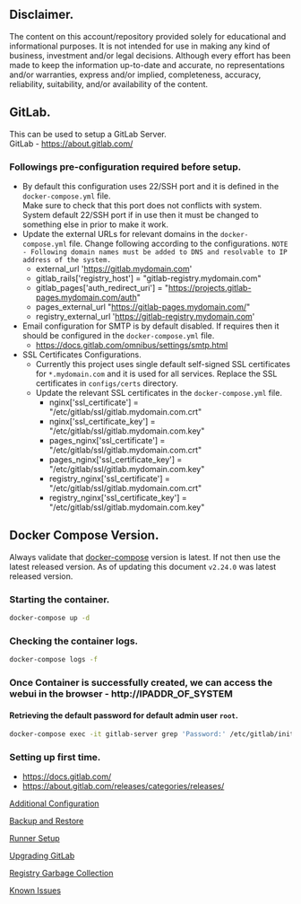 ## Disclaimer.
The content on this account/repository provided solely for educational and informational purposes.
It is not intended for use in making any kind of business, investment and/or legal decisions.
Although every effort has been made to keep the information up-to-date and accurate, no representations and/or warranties, express and/or implied, completeness, accuracy, reliability, suitability, and/or availability of the content.

## GitLab.
This can be used to setup a GitLab Server.  
GitLab - https://about.gitlab.com/

### Followings pre-configuration required before setup.
- By default this configuration uses 22/SSH port and it is defined in the `docker-compose.yml` file.  
  Make sure to check that this port does not conflicts with system.  
  System default 22/SSH port if in use then it must be changed to something else in prior to make it work.
- Update the external URLs for relevant domains in the `docker-compose.yml` file.
  Change following according to the configurations.
  `NOTE - Following domain names must be added to DNS and resolvable to IP address of the system.`
    - external_url 'https://gitlab.mydomain.com'
    - gitlab_rails['registry_host'] = "gitlab-registry.mydomain.com"
    - gitlab_pages['auth_redirect_uri'] = "https://projects.gitlab-pages.mydomain.com/auth"
    - pages_external_url "https://gitlab-pages.mydomain.com/"
    - registry_external_url 'https://gitlab-registry.mydomain.com'
- Email configuration for SMTP is by default disabled. If requires then it should be configured in the `docker-compose.yml` file.
    - https://docs.gitlab.com/omnibus/settings/smtp.html
- SSL Certificates Configurations.
    - Currently this project uses single default self-signed SSL certificates for `*.mydomain.com` and it is used for all services.
      Replace the SSL certificates in `configs/certs` directory.
    - Update the relevant SSL certificates in the `docker-compose.yml` file.
        - nginx['ssl_certificate'] = "/etc/gitlab/ssl/gitlab.mydomain.com.crt"
        - nginx['ssl_certificate_key'] = "/etc/gitlab/ssl/gitlab.mydomain.com.key"
        - pages_nginx['ssl_certificate'] = "/etc/gitlab/ssl/gitlab.mydomain.com.crt"
        - pages_nginx['ssl_certificate_key'] = "/etc/gitlab/ssl/gitlab.mydomain.com.key"
        - registry_nginx['ssl_certificate'] = "/etc/gitlab/ssl/gitlab.mydomain.com.crt"
        - registry_nginx['ssl_certificate_key'] = "/etc/gitlab/ssl/gitlab.mydomain.com.key"

## Docker Compose Version.
Always validate that [docker-compose](https://github.com/docker/compose/releases/) version is latest.
If not then use the latest released version. As of updating this document `v2.24.0` was latest released version.

### Starting the container.
```bash
docker-compose up -d
```

### Checking the container logs.
```bash
docker-compose logs -f
```

### Once Container is successfully created, we can access the webui in the browser - http://IPADDR_OF_SYSTEM

#### Retrieving the default password for default admin user `root`.
```bash
docker-compose exec -it gitlab-server grep 'Password:' /etc/gitlab/initial_root_password
```

### Setting up first time.
- https://docs.gitlab.com/
- https://about.gitlab.com/releases/categories/releases/

[Additional Configuration](./configs/additional-configs.md)

[Backup and Restore](./configs/backup-and-restore.md)

[Runner Setup](./runner-setup-configs/README.md)

[Upgrading GitLab](./configs/upgrading-gitlab.md)

[Registry Garbage Collection](./configs/registry-garbage-collection.md)

[Known Issues](./configs/known-issues.md)
  
